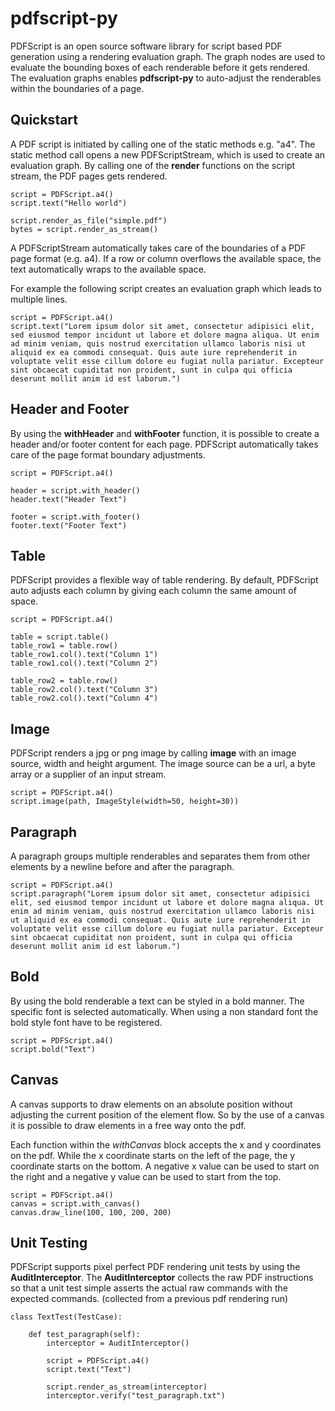 # pdfscript-py

PDFScript is an open source software library for script based PDF generation
using a rendering evaluation graph. The graph nodes are used to evaluate the
bounding boxes of each renderable before it gets rendered. The evaluation
graphs enables **pdfscript-py** to auto-adjust the renderables within the boundaries of a page.

## Quickstart

A PDF script is initiated by calling one of the static methods e.g. "a4".
The static method call opens a new PDFScriptStream, which is used to create
an evaluation graph. By calling one of the **render** functions on the script stream, the PDF
pages gets rendered.

```
script = PDFScript.a4()
script.text("Hello world")

script.render_as_file("simple.pdf")
bytes = script.render_as_stream()
``` 

A PDFScriptStream automatically takes care of the boundaries of a PDF page format (e.g. a4).
If a row or column overflows the available space, the text automatically wraps to the available space.

For example the following script creates an evaluation graph which leads to multiple lines.
```
script = PDFScript.a4()
script.text("Lorem ipsum dolor sit amet, consectetur adipisici elit, sed eiusmod tempor incidunt ut labore et dolore magna aliqua. Ut enim ad minim veniam, quis nostrud exercitation ullamco laboris nisi ut aliquid ex ea commodi consequat. Quis aute iure reprehenderit in voluptate velit esse cillum dolore eu fugiat nulla pariatur. Excepteur sint obcaecat cupiditat non proident, sunt in culpa qui officia deserunt mollit anim id est laborum.")
``` 

## Header and Footer

By using the **withHeader** and **withFooter** function, it is possible to create a header and/or footer content for each page.
PDFScript automatically takes care of the page format boundary adjustments.

```
script = PDFScript.a4()

header = script.with_header()
header.text("Header Text")

footer = script.with_footer()
footer.text("Footer Text")
``` 

## Table

PDFScript provides a flexible way of table rendering. By default, PDFScript auto adjusts each
column by giving each column the same amount of space.

```
script = PDFScript.a4()

table = script.table()
table_row1 = table.row()
table_row1.col().text("Column 1")
table_row1.col().text("Column 2")

table_row2 = table.row()
table_row2.col().text("Column 3")
table_row2.col().text("Column 4")
``` 

## Image
PDFScript renders a jpg or png image by calling **image** with an image source, width and height argument.
The image source can be a url, a byte array or a supplier of an input stream.
```
script = PDFScript.a4()
script.image(path, ImageStyle(width=50, height=30))
```

## Paragraph
A paragraph groups multiple renderables and separates them from other elements by a newline before and after the paragraph.
```
script = PDFScript.a4()
script.paragraph("Lorem ipsum dolor sit amet, consectetur adipisici elit, sed eiusmod tempor incidunt ut labore et dolore magna aliqua. Ut enim ad minim veniam, quis nostrud exercitation ullamco laboris nisi ut aliquid ex ea commodi consequat. Quis aute iure reprehenderit in voluptate velit esse cillum dolore eu fugiat nulla pariatur. Excepteur sint obcaecat cupiditat non proident, sunt in culpa qui officia deserunt mollit anim id est laborum.")
```

## Bold
By using the bold renderable a text can be styled in a bold manner. The specific font is selected automatically.
When using a non standard font the bold style font have to be registered.
```
script = PDFScript.a4()
script.bold("Text")
```

## Canvas
A canvas supports to draw elements on an absolute position without adjusting the current position of the element flow.
So by the use of a canvas it is possible to draw elements in a free way onto the pdf.

Each function within the *withCanvas* block accepts the x and y coordinates on the pdf. While the x coordinate starts
on the left of the page, the y coordinate starts on the bottom. A negative x value can be used to start on the right
and a negative y value can be used to start from the top.

```
script = PDFScript.a4()
canvas = script.with_canvas()
canvas.draw_line(100, 100, 200, 200)
```

## Unit Testing
PDFScript supports pixel perfect PDF rendering unit tests by using the **AuditInterceptor**.
The **AuditInterceptor** collects the raw PDF instructions so that a unit test simple asserts the
actual raw commands with the expected commands. (collected from a previous pdf rendering run)

```
class TextTest(TestCase):

    def test_paragraph(self):
        interceptor = AuditInterceptor()

        script = PDFScript.a4()
        script.text("Text")

        script.render_as_stream(interceptor)
        interceptor.verify("test_paragraph.txt")
```
